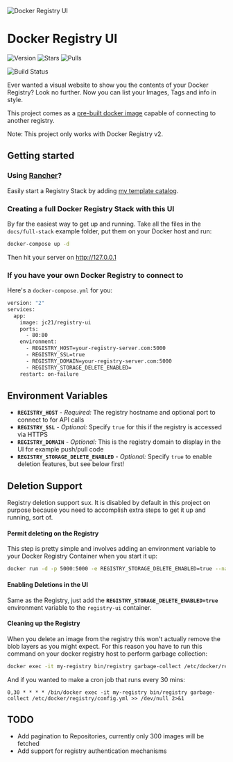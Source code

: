 ![Docker Registry UI](https://public.jc21.com/docker-registry-ui/github.png "Docker Registry UI")

# Docker Registry UI

![Version](https://img.shields.io/badge/version-1.0.0-green.svg)
![Stars](https://img.shields.io/docker/stars/jc21/registry-ui.svg)
![Pulls](https://img.shields.io/docker/pulls/jc21/registry-ui.svg)

![Build Status](http://bamboo.jc21.com/plugins/servlet/wittified/build-status/AB-DRUI)

Ever wanted a visual website to show you the contents of your Docker Registry? Look no further. Now you can list your Images, Tags and info in style.

This project comes as a [pre-built docker image](https://hub.docker.com/r/jc21/registry-ui/) capable of connecting to another registry.

Note: This project only works with Docker Registry v2.

## Getting started

### Using [Rancher](https://rancher.com)?

Easily start a Registry Stack by adding [my template catalog](https://github.com/jc21/rancher-templates).


### Creating a full Docker Registry Stack with this UI

By far the easiest way to get up and running. Take all the files in the `docs/full-stack` example folder, put them on your Docker host and run:

```bash
docker-compose up -d
```

Then hit your server on http://127.0.0.1


### If you have your own Docker Registry to connect to

Here's a `docker-compose.yml` for you:

```bash
version: "2"
services:
  app:
    image: jc21/registry-ui
    ports:
      - 80:80
    environment:
      - REGISTRY_HOST=your-registry-server.com:5000
      - REGISTRY_SSL=true
      - REGISTRY_DOMAIN=your-registry-server.com:5000
      - REGISTRY_STORAGE_DELETE_ENABLED=
    restart: on-failure
```

## Environment Variables

- **`REGISTRY_HOST`** - *Required:* The registry hostname and optional port to connect to for API calls
- **`REGISTRY_SSL`** - *Optional:* Specify `true` for this if the registry is accessed via HTTPS
- **`REGISTRY_DOMAIN`** - *Optional:* This is the registry domain to display in the UI for example push/pull code
- **`REGISTRY_STORAGE_DELETE_ENABLED`** - *Optional:* Specify `true` to enable deletion features, but see below first!


## Deletion Support

Registry deletion support sux. It is disabled by default in this project on purpose
because you need to accomplish extra steps to get it up and running, sort of.

#### Permit deleting on the Registry

This step is pretty simple and involves adding an environment variable to your Docker Registry Container when you start it up:

```bash
docker run -d -p 5000:5000 -e REGISTRY_STORAGE_DELETE_ENABLED=true --name my-registry registry:2
```

#### Enabling Deletions in the UI

Same as the Registry, just add the **`REGISTRY_STORAGE_DELETE_ENABLED=true`** environment variable to the `registry-ui` container.


#### Cleaning up the Registry

When you delete an image from the registry this won't actually remove the blob layers as you might expect. For this reason you have to run this command on your docker registry host to perform garbage collection:

```bash
docker exec -it my-registry bin/registry garbage-collect /etc/docker/registry/config.yml
```

And if you wanted to make a cron job that runs every 30 mins:

```
0,30 * * * * /bin/docker exec -it my-registry bin/registry garbage-collect /etc/docker/registry/config.yml >> /dev/null 2>&1
```

## TODO

- Add pagination to Repositories, currently only 300 images will be fetched
- Add support for registry authentication mechanisms


